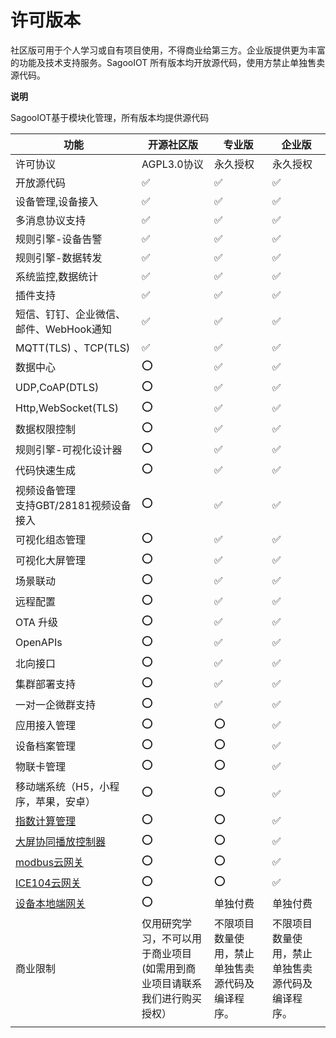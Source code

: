 # 许可版本

社区版可用于个人学习或自有项目使用，不得商业给第三方。企业版提供更为丰富的功能及技术支持服务。SagooIOT 所有版本均开放源代码，使用方禁止单独售卖源代码。

**说明**

SagooIOT基于模块化管理，所有版本均提供源代码


| 功能                               | 开源社区版                                    | 专业版                      | 企业版                      |
|----------------------------------|------------------------------------------|--------------------------|--------------------------|
| 许可协议                             | AGPL3.0协议                                | 永久授权	                    | 永久授权	                    |
| 开放源代码                            | ✅                                        | ✅                        | ✅                        |
| 设备管理,设备接入                        | ✅                                        | ✅                        | ✅                        |
| 多消息协议支持                          | ✅                                        | ✅                        | ✅                        |
| 规则引擎-设备告警                        | ✅                                        | ✅                        | ✅                        |
| 规则引擎-数据转发                        | ✅                                        | ✅                        | ✅                        |
| 系统监控,数据统计                        | ✅                                        | ✅                        | ✅                        |
| 插件支持                             | ✅                                        | ✅                        | ✅                        |
| 短信、钉钉、企业微信、邮件、WebHook通知          | ✅                                        | ✅                        | ✅                        |
| MQTT(TLS) 、TCP(TLS)              | ✅                                        | ✅                        | ✅                        |
| 数据中心                             | ⭕                                         | ✅                        | ✅                        |
| UDP,CoAP(DTLS)                   | ⭕                                        | ✅                        | ✅                        |
| Http,WebSocket(TLS)              | ⭕                                        | ✅                        | ✅                        |
| 数据权限控制                           | ⭕                                        | ✅                        | ✅                        |
| 规则引擎-可视化设计器                      | ⭕                                        | ✅                        | ✅                        |
| 代码快速生成                           | ⭕                                        | ✅                        | ✅                        |
| 视频设备管理<br/>支持GBT/28181视频设备接入     | ⭕                                        | ✅                        | ✅                        |
| 可视化组态管理                          | ⭕                                        | ✅                        | ✅                        |
| 可视化大屏管理                          | ⭕                                        | ✅                        | ✅                        |
| 场景联动                             | ⭕                                        | ✅                        | ✅                        |
| 远程配置                             | ⭕                                        | ✅                        | ✅                        |
| OTA 升级                           | ⭕                                        | ✅                        | ✅                        |
| OpenAPIs                         | ⭕                                        | ✅                        | ✅                        |
| 北向接口                             | ⭕                                        | ✅                        | ✅                        |
| 集群部署支持                           | ⭕                                        | ✅                        | ✅                        |
| 一对一企微群支持                         | ⭕                                        | ✅                        | ✅                        |
| 应用接入管理                           | ⭕                                        | ⭕                        | ✅                        |
| 设备档案管理                           | ⭕                                        | ⭕                        | ✅                        |
| 物联卡管理                            | ⭕                                        | ⭕                        | ✅                        |
| 移动端系统（H5，小程序，苹果，安卓）              | ⭕                                        | ⭕                        | ✅                        |
| [指数计算管理](/guide/datahub/totalIndex) | ⭕                                        | ⭕                        | ✅                        |
| [大屏协同播放控制器](/guide/extended/lsc) | ⭕                                        | ⭕                        | ✅                        |
| [modbus云网关](/guide/extended/modbus) | ⭕                                        | ⭕                        | ✅                        |
| [ICE104云网关](/guide/extended/ice104) | ⭕                                        | ⭕                        | ✅                        |
| [设备本地端网关](/guide/extended/gw)    | ⭕                                        | 单独付费                     | 单独付费                     |
| 商业限制                             | 仅用研究学习，不可以用于商业项目 <br />(如需用到商业项目请联系我们进行购买授权） | 不限项目数量使用，禁止单独售卖源代码及编译程序。 | 不限项目数量使用，禁止单独售卖源代码及编译程序。 |
|                                  |                                          |                          |                          |



